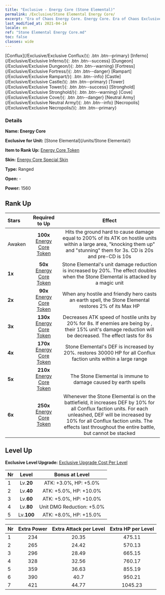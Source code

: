 ```yaml
---
title: "Exclusive - Energy Core (Stone Elemental)"
permalink: /Exclusive/Stone Elemental Energy Core/
excerpt: "Era of Chaos Energy Core. Energy Core. Era of Chaos Exclusive Energy Core. Stone Elemental Exclusive."
last_modified_at: 2021-04-14
locale: en
ref: "Stone Elemental Energy Core.md"
toc: false
classes: wide
---
```

 [Conflux](/Exclusive/Exclusive Conflux/){: .btn .btn--primary} [Inferno](/Exclusive/Exclusive Inferno/){: .btn .btn--success} [Dungeon](/Exclusive/Exclusive Dungeon/){: .btn .btn--warning} [Fortress](/Exclusive/Exclusive Fortress/){: .btn .btn--danger} [Rampart](/Exclusive/Exclusive Rampart/){: .btn .btn--info} [Castle](/Exclusive/Exclusive Castle/){: .btn .btn--primary} [Tower](/Exclusive/Exclusive Tower/){: .btn .btn--success} [Stronghold](/Exclusive/Exclusive Stronghold/){: .btn .btn--warning} [Cove](/Exclusive/Exclusive Cove/){: .btn .btn--danger} [Neutral Army](/Exclusive/Exclusive Neutral Army/){: .btn .btn--info} [Necropolis](/Exclusive/Exclusive Necropolis/){: .btn .btn--primary} 

### Details
 **Name: Energy Core** 

 **Exclusive for Unit:** [Stone Elemental](/units/Stone Elemental/) 

 **Item to Rank Up:** [Energy Core Token](/Items/con_999/)

 **Skin:** [Energy Core Special Skin](/Items/con_667/)

 **Type:** Ranged

 **Open:** -

 **Power:** 1560

## Rank Up

  |     Stars    |  Required to Up | Effect |
  |:-------------|:---------------:|:---------------:|
  |  Awaken  | **100x** [Energy Core Token](/Items/con_999/) | <Rock Strike> Hits the ground hard to cause damage equal to 200% of its ATK on hostile units within a large area, \"knocking them up\" and \"stunning\" them for 3s. CD is 20s and pre-CD is 10s |
  | **1x** <i class="fas fa-star"/> | **50x** [Energy Core Token](/Items/con_999/) | Stone Elemental's unit damage reduction is increased by 20%. The effect doubles when the Stone Elemental is attacked by a magic unit |
  | **2x** <i class="fas fa-star"/> | **90x** [Energy Core Token](/Items/con_999/) | <Clay> When any hostile and friendly hero casts an earth spell, the Stone Elemental restores 2% of its Max HP |
  | **3x** <i class="fas fa-star"/> | **130x** [Energy Core Token](/Items/con_999/) | <Rock Strike> Decreases ATK speed of hostile units by 20% for 8s. If enemies are being <burned> by <Fire Trio>, their 15% unit's damage reduction will be decreased. The effect lasts for 8s |
  | **4x** <i class="fas fa-star"/> | **170x** [Energy Core Token](/Items/con_999/) | Stone Elemental's DEF is increased by 20%. <Clay> restores 30000 HP for all Conflux faction units within a large range |
  | **5x** <i class="fas fa-star"/> | **210x** [Energy Core Token](/Items/con_999/) | The Stone Elemental is immune to damage caused by earth spells |
  | **6x** <i class="fas fa-star"/> | **250x** [Energy Core Token](/Items/con_999/) | <Elemental Resonance> Whenever the Stone Elemental is on the battlefield, it increases DEF by 10% for all Conflux faction units. For each <Rock Strike> unleashed, DEF will be increased by 10% for all Conflux faction units. The effects last throughout the entire battle, but cannot be stacked |


## Level Up
 **Exclusive Level Upgrade:** [Exclusive Upgrade Cost Per Level](/Exclusive/ExclusiveUpgradeCostPerLevel/)

  |  Nr  |   Level  | Bonus at Level |
  |:-----|:--------:|:--------------:|
  | 1 | Lv.**20** | ATK: +3.0%, HP: +5.0% |
  | 2 | Lv.**40** | ATK: +5.0%, HP: +10.0% |
  | 3 | Lv.**60** | ATK: +5.0%, HP: +10.0% |
  | 4 | Lv.**80** | Unit DMG Reduction: +5.0% |
  | 5 | Lv.**100** | ATK: +8.0%, HP: +15.0% |


  |  Nr  |  Extra Power | Extra Attack per Level | Extra HP per Level |
  |:-----|:--------:|:--------:|:--------:|
  | 1 | 234 | 20.35 | 475.11 |
  | 2 | 265 | 24.42 | 570.13 |
  | 3 | 296 | 28.49 | 665.15 |
  | 4 | 328 | 32.56 | 760.17 |
  | 5 | 359 | 36.63 | 855.19 |
  | 6 | 390 | 40.7 | 950.21 |
  | 7 | 421 | 44.77 | 1045.23 |


